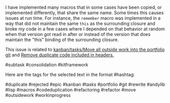 I have implemented many macros that in some cases have been copied, or implemented differently, that share the same name. Some times this causes issues at run time. For instance, the `remember` macro was implemented in a way that did not maintain the same `this` as the surrounding closure and broke my code in a few cases where I depended on that behavior at random when that version got read in after or instead of the version that does maintain the "this" binding of the surrounding closure.

This issue is related to [kanban/tasks/Move all outside work into the portfolio git](Move%20all%20outside%20work%20into%20the%20portfolio%20git.md) and [Remove duplicate code included in headers.](Remove%20duplicate%20code%20included%20in%20headers..md)

#subtask #consolidation #kitframework 





Here are the tags for the selected text in the format #hashtag:

#duplicate
#rejected
#epic
#kanban
#tasks
#portfolio
#git
#rewrite
#andylib
#lisp
#macros
#codeduplication
#refactoring
#refactor
#move
#outsidework
#workinprogress
